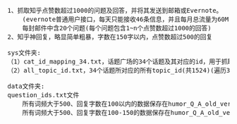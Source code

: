 <pre>
1、抓取知乎点赞数超过1000的问题及回答，并将其发送到邮箱或Evernote。
	(evernote普通用户接口，每天只能接收46条信息，并且每月总流量为60M)，后改为向163邮箱发送
	每封邮件中含20个问题(每个问题包含1~n个点赞数超过1000的回答)
2、知乎神回复，略显简单粗暴，字数在150字以内，点赞数超过500的回复

sys文件夹:
（1）cat_id_mapping_34.txt，话题广场的34个话题及其对应的id，用于抓取topic_id
（2）all_topic_id.txt，34个话题所对应的所有topic_id(共1524)(遍历34个id抓取topic_id耗时：16.4s)

data文件夹:
question_ids.txt文件
	所有词频大于500、回复字数在100以内的数据保存在humor_Q_A_old_version1.txt文件中
	所有词频大于500、回复字数在100-150的数据保存在humor_Q_A_old_version2.txt文件中
	
</pre>    

